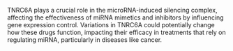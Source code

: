 TNRC6A plays a crucial role in the microRNA-induced silencing complex, affecting the effectiveness of miRNA mimetics and inhibitors by influencing gene expression control. Variations in TNRC6A could potentially change how these drugs function, impacting their efficacy in treatments that rely on regulating miRNA, particularly in diseases like cancer.